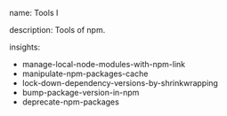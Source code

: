 name: Tools I

description: Tools of npm.

insights:

- manage-local-node-modules-with-npm-link
- manipulate-npm-packages-cache
- lock-down-dependency-versions-by-shrinkwrapping
- bump-package-version-in-npm
- deprecate-npm-packages
